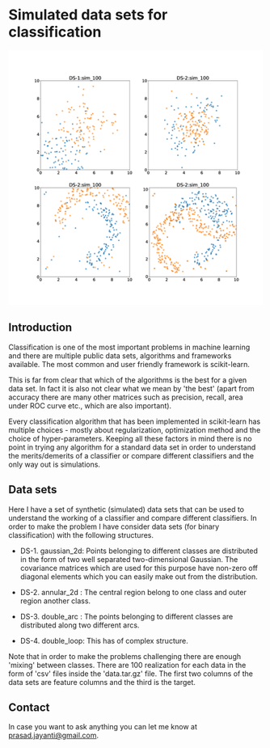 # Simulated data sets for classification

![Simulated data sets for classification](sim_100.png)

## Introduction 

Classification is one of the most important problems in machine learning 
and there are multiple public data sets, algorithms and frameworks available.
The most common and user  friendly framework is scikit-learn. 

This is far from clear that which of the algorithms is the best for 
a given data set. In fact it is also not clear what we mean by 'the best'
(apart from accuracy there are many other matrices such as precision,
recall, area under ROC curve etc., which are also important). 

Every classification algorithm that has been implemented in scikit-learn 
has multiple choices - mostly about regularization, optimization method
and the choice of hyper-parameters. 
Keeping all these factors in mind there is no point 
in trying  any algorithm for a standard data set in order to understand the 
merits/demerits of a classifier or compare different classifiers and the only 
way out is simulations.

## Data sets 

Here I have a set of synthetic (simulated) data sets that can be used to
understand the working of a classifier and compare different classifiers. 
In order to make the problem I have consider data sets (for binary classification)
with the following structures.

- DS-1. gaussian_2d: Points belonging to different classes are distributed in the form 
   of two well separated two-dimensional Gaussian. The covariance matrices 
   which are used for this purpose have non-zero off diagonal elements 
   which you can easily make out from the distribution. 

- DS-2. annular_2d : The central region belong to one class and outer region 
   another class.
- DS-3. double_arc : The points belonging to different classes are distributed
   along two different arcs.
- DS-4. double_loop: This has  of complex structure. 

Note that in order to make the problems challenging there are enough 'mixing' 
between classes. There are 100 realization for each data in the form of 'csv'
files inside the 'data.tar.gz' file. The first two columns of the data sets 
are feature columns and the third is the target. 

## Contact 

In case you want to ask anything you can let me know at prasad.jayanti@gmail.com.
 
